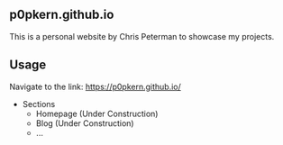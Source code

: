 ## p0pkern.github.io
This is a personal website by Chris Peterman to showcase my projects.

## Usage
Navigate to the link: https://p0pkern.github.io/

* Sections
    * Homepage (Under Construction)
    * Blog (Under Construction)
    * ...
    
